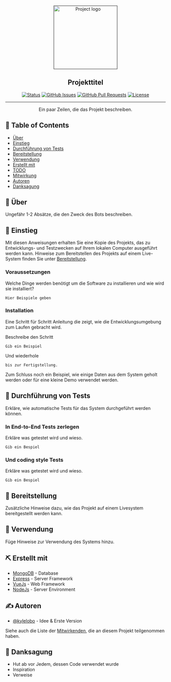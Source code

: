 <p align="center">
  <a href="" rel="noopener">
 <img width=200px height=200px src="https://i.imgur.com/6wj0hh6.jpg" alt="Project logo"></a>
</p>

<h2 align="center">Projekttitel</h2>

<div align="center">

  [![Status](https://img.shields.io/badge/status-active-success.svg)]() 
  [![GitHub Issues](https://img.shields.io/github/issues/kylelobo/The-Documentation-Compendium.svg)](https://github.com/kylelobo/The-Documentation-Compendium/issues)
  [![GitHub Pull Requests](https://img.shields.io/github/issues-pr/kylelobo/The-Documentation-Compendium.svg)](https://github.com/kylelobo/The-Documentation-Compendium/pulls)
  [![License](https://img.shields.io/badge/license-MIT-blue.svg)](/LICENSE)

</div>

---

<p align="center"> Ein paar Zeilen, die das Projekt beschreiben.
    <br> 
</p>

## 📝 Table of Contents
- [Über](#ueber)
- [Einstieg](#einstieg)
- [Durchführung von Tests](#tests)
- [Bereitstellung](#bereitstellung)
- [Verwendung](#verwendung)
- [Erstellt mit](#erstellt_mit)
- [TODO](../TODO.md)
- [Mitwirkung](../CONTRIBUTING.md)
- [Autoren](#autoren)
- [Danksagung](#danksagung)

## 🧐 Über <a name = "ueber"></a>
Ungefähr 1-2 Absätze, die den Zweck des Bots beschreiben.

## 🏁 Einstieg <a name = "einstieg"></a>
Mit diesen Anweisungen erhalten Sie eine Kopie des Projekts, das zu 
Entwicklungs- und Testzwecken auf Ihrem lokalen Computer ausgeführt werden kann. 
Hinweise zum Bereitstellen des Projekts auf einem Live-System finden Sie unter 
[Bereitstellung](#bereitstellung).

### Voraussetzungen

Welche Dinge werden benötigt um die Software zu installieren und wie wird sie 
installiert?

```
Hier Beispiele geben
```

### Installation

Eine Schritt für Schritt Anleitung die zeigt, wie die Entwicklungsumgebung zum 
Laufen gebracht wird.

Beschreibe den Schritt

```
Gib ein Beispiel
```

Und wiederhole

```
bis zur Fertigstellung.
```

Zum Schluss noch ein Beispiel, wie einige Daten aus dem System geholt werden 
oder für eine kleine Demo verwendet werden.

## 🔧 Durchführung von Tests <a name = "tests"></a>
Erkläre, wie automatische Tests für das System durchgeführt werden können.

### In End-to-End Tests zerlegen
Erkläre was getestet wird und wieso.

```
Gib ein Bespiel
```

### Und coding style Tests
Erkläre was getestet wird und wieso.

```
Gib ein Bespiel
```

## 🚀 Bereitstellung <a name = "bereitstellung"></a>
Zusätzliche Hinweise dazu, wie das Projekt auf einem Livesystem bereitgestellt 
werden kann.

## 🎈 Verwendung <a name = "verwendung"></a>
Füge Hinweise zur Verwendung des Systems hinzu.

## ⛏️ Erstellt mit <a name = "erstellt_mit"></a>
- [MongoDB](https://www.mongodb.com/) - Database
- [Express](https://expressjs.com/) - Server Framework
- [VueJs](https://vuejs.org/) - Web Framework
- [NodeJs](https://nodejs.org/en/) - Server Environment

## ✍️ Autoren <a name = "autoren"></a>
- [@kylelobo](https://github.com/kylelobo) - Idee & Erste Version

Siehe auch die Liste der [Mitwirkenden](https://github.com/kylelobo/The-Documentation-Compendium/contributors), die an diesem Projekt teilgenommen haben.

## 🎉 Danksagung <a name = "danksagung"></a>
- Hut ab vor Jedem, dessen Code verwendet wurde
- Inspiration
- Verweise
